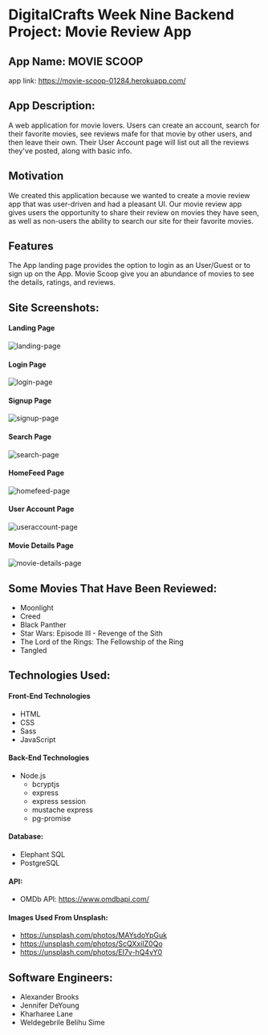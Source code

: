 # DigitalCrafts Week Nine Backend Project: Movie Review App

## App Name: MOVIE SCOOP

app link: https://movie-scoop-01284.herokuapp.com/

## App Description:

A web application for movie lovers. Users can create an account, search for their favorite movies, see reviews mafe for that movie by other users, and then leave their own. Their User Account page will list out all the reviews they've posted, along with basic info.

## Motivation

We created this application because we wanted to create a movie review app that was user-driven and had a pleasant UI. Our movie review app gives users the opportunity to share their review on movies they have seen, as well as non-users the ability to search our site for their favorite movies.

## Features

The App landing page provides the option to login as an User/Guest or to sign up on the App. Movie Scoop give you an abundance of movies to see the details, ratings, and reviews.

## Site Screenshots:

#### Landing Page
![landing-page](https://user-images.githubusercontent.com/47277927/132013643-42a901ca-5734-4d7b-9bd8-f089cbf71245.png)

#### Login Page
![login-page](https://user-images.githubusercontent.com/47277927/132013685-15a7e299-8744-4598-8582-7727b5e24c5f.png)

#### Signup Page
![signup-page](https://user-images.githubusercontent.com/47277927/132013710-0bb38be8-9326-48a6-903f-2716b78163b7.png)

#### Search Page
![search-page](https://user-images.githubusercontent.com/47277927/132013728-90246e49-add3-402a-863c-17d5af80952d.png)

#### HomeFeed Page
![homefeed-page](https://user-images.githubusercontent.com/47277927/132013739-e3a9f57d-c0b9-466b-9343-792713d36ba6.png)

#### User Account Page
![useraccount-page](https://user-images.githubusercontent.com/47277927/132013752-032b7c06-e631-438f-90ba-a39c9fb6bfd2.png)

#### Movie Details Page
![movie-details-page](https://user-images.githubusercontent.com/47277927/132013761-e9b1c6e0-f0c2-425b-8158-fde86d2d5073.png)


## Some Movies That Have Been Reviewed:

- Moonlight
- Creed
- Black Panther
- Star Wars: Episode III - Revenge of the Sith
- The Lord of the Rings: The Fellowship of the Ring
- Tangled

## Technologies Used:

#### Front-End Technologies

- HTML
- CSS
- Sass
- JavaScript

#### Back-End Technologies

- Node.js
  - bcryptjs
  - express
  - express session
  - mustache express
  - pg-promise

#### Database:

- Elephant SQL
- PostgreSQL

#### API:

- OMDb API: https://www.omdbapi.com/

#### Images Used From Unsplash:

- https://unsplash.com/photos/MAYsdoYpGuk
- https://unsplash.com/photos/ScQXxiIZ0Qo
- https://unsplash.com/photos/EI7v-hQ4vY0

## Software Engineers:

- Alexander Brooks
- Jennifer DeYoung
- Kharharee Lane
- Weldegebrile Belihu Sime
